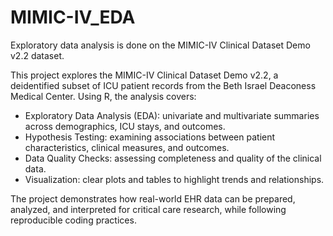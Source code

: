 # MIMIC-IV_EDA
Exploratory data analysis is done on the MIMIC-IV Clinical Dataset Demo v2.2 dataset.

This project explores the MIMIC-IV Clinical Dataset Demo v2.2, a deidentified subset of ICU patient records from the Beth Israel Deaconess Medical Center. Using R, the analysis covers:
- Exploratory Data Analysis (EDA): univariate and multivariate summaries across demographics, ICU stays, and outcomes.
- Hypothesis Testing: examining associations between patient characteristics, clinical measures, and outcomes.
- Data Quality Checks: assessing completeness and quality of the clinical data.
- Visualization: clear plots and tables to highlight trends and relationships.

The project demonstrates how real-world EHR data can be prepared, analyzed, and interpreted for critical care research, while following reproducible coding practices.
